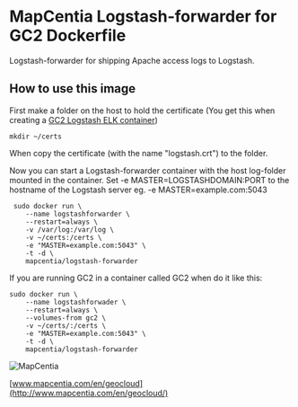 # MapCentia Logstash-forwarder for GC2 Dockerfile

Logstash-forwarder for shipping Apache access logs to Logstash.

## How to use this image

First make a folder on the host to hold the certificate (You get this when creating a [GC2 Logstash ELK container](https://registry.hub.docker.com/u/mapcentia/logstash/))

    mkdir ~/certs

When copy the certificate (with the name "logstash.crt") to the folder.

Now you can start a Logstash-forwarder container with the host log-folder mounted in the container. Set -e MASTER=LOGSTASHDOMAIN:PORT to the hostname of the Logstash server eg. -e MASTER=example.com:5043

     sudo docker run \
        --name logstashforwarder \
        --restart=always \
        -v /var/log:/var/log \
        -v ~/certs:/certs \
        -e "MASTER=example.com:5043" \
        -t -d \
        mapcentia/logstash-forwarder
     
If you are running GC2 in a container called GC2 when do it like this:

    sudo docker run \
        --name logstashforwader \
        --restart=always \
        --volumes-from gc2 \
        -v ~/certs/:/certs \
        -e "MASTER=example.com:5043" \
        -t -d \
        mapcentia/logstash-forwarder


![MapCentia](https://geocloud.mapcentia.com/assets/images/MapCentia_geocloud_200.png)

[www.mapcentia.com/en/geocloud](http://www.mapcentia.com/en/geocloud/)